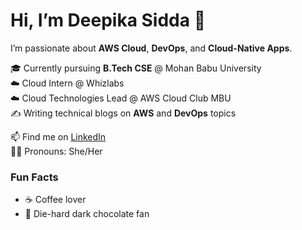# Hi, I’m Deepika Sidda 👋

I’m passionate about **AWS Cloud**, **DevOps**, and **Cloud-Native Apps**.

🎓 Currently pursuing **B.Tech CSE** @ Mohan Babu University  
☁️ Cloud Intern @ Whizlabs  
☁️ Cloud Technologies Lead @ AWS Cloud Club MBU  
✍️ Writing technical blogs on **AWS** and **DevOps** topics  

📫 Find me on [LinkedIn](www.linkedin.com/in/deepika-sidda21)  
👩‍💻 Pronouns: She/Her

### Fun Facts
- ☕️ Coffee lover  
- 🍫 Die-hard dark chocolate fan
